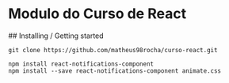 <h1>Modulo do Curso de React</h1>
## Installing / Getting started

```shell
git clone https://github.com/matheus98rocha/curso-react.git

npm install react-notifications-component
npm install --save react-notifications-component animate.css

```

